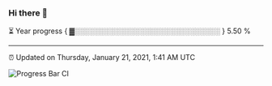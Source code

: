 ### Hi there 👋

⏳ Year progress { ▓░░░░░░░░░░░░░░░░░░░░░░░░░░░░░ } 5.50 %

---

⏰ Updated on Thursday, January 21, 2021, 1:41 AM UTC

![Progress Bar CI](https://github.com/arthurbuhl/arthurbuhl/workflows/Progress%20Bar%20CI/badge.svg)
